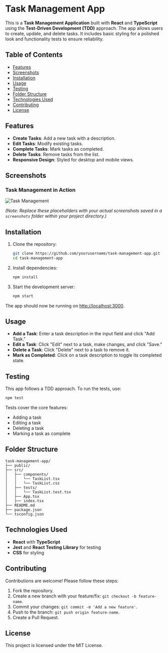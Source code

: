 
# Task Management App

This is a **Task Management Application** built with **React** and **TypeScript** using the **Test-Driven Development (TDD)** approach. The app allows users to create, update, and delete tasks. It includes basic styling for a polished look and functionality tests to ensure reliability.


## Table of Contents

- [Features](#features)
- [Screenshots](#screenshots)
- [Installation](#installation)
- [Usage](#usage)
- [Testing](#testing)
- [Folder Structure](#folder-structure)
- [Technologies Used](#technologies-used)
- [Contributing](#contributing)
- [License](#license)

## Features

- **Create Tasks**: Add a new task with a description.
- **Edit Tasks**: Modify existing tasks.
- **Complete Tasks**: Mark tasks as completed.
- **Delete Tasks**: Remove tasks from the list.
- **Responsive Design**: Styled for desktop and mobile views.

## Screenshots

### Task Management in Action
![Task Management](![image](https://github.com/user-attachments/assets/2013df27-629e-4352-875e-6b32bfd9fb49))


*(Note: Replace these placeholders with your actual screenshots saved in a `screenshots` folder within your project directory.)*

## Installation

1. Clone the repository:
   ```bash
   git clone https://github.com/yourusername/task-management-app.git
   cd task-management-app
   ```

2. Install dependencies:
   ```bash
   npm install
   ```

3. Start the development server:
   ```bash
   npm start
   ```

The app should now be running on [http://localhost:3000](http://localhost:3000).

## Usage

- **Add a Task**: Enter a task description in the input field and click "Add Task."
- **Edit a Task**: Click "Edit" next to a task, make changes, and click "Save."
- **Delete a Task**: Click "Delete" next to a task to remove it.
- **Mark as Completed**: Click on a task description to toggle its completed state.

## Testing

This app follows a TDD approach. To run the tests, use:

```bash
npm test
```

Tests cover the core features:
- Adding a task
- Editing a task
- Deleting a task
- Marking a task as complete

## Folder Structure

```plaintext
task-management-app/
├── public/
├── src/
│   ├── components/
│   │   └── TaskList.tsx
│   │   └── TaskList.css
│   ├── tests/
│   │   └── TaskList.test.tsx
│   ├── App.tsx
│   ├── index.tsx
├── README.md
├── package.json
└── tsconfig.json
```

## Technologies Used

- **React** with **TypeScript**
- **Jest** and **React Testing Library** for testing
- **CSS** for styling

## Contributing

Contributions are welcome! Please follow these steps:

1. Fork the repository.
2. Create a new branch with your feature/fix: `git checkout -b feature-name`.
3. Commit your changes: `git commit -m 'Add a new feature'`.
4. Push to the branch: `git push origin feature-name`.
5. Create a Pull Request.

## License

This project is licensed under the MIT License.
